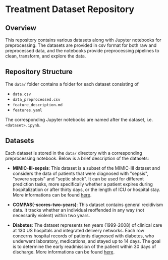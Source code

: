 # Treatment Dataset Repository

## Overview
This repository contains various datasets along with Jupyter notebooks for preprocessing. The datasets are provided in csv format for both raw and preprocessed data, and the notebooks provide preprocessing pipelines to clean, transform, and explore the data.

## Repository Structure
The `data/` folder contains a folder for each dataset consisting of 
* `data.csv` 
* `data_preprocessed.csv`
* `feature_description.md`
* `features.yaml`

The corresponding Jupyter notebooks are named after the dataset, i.e. `<dataset>.ipynb`. 

## Datasets
Each dataset is stored in the `data/` directory with a corresponding preprocessing notebook. Below is a brief description of the datasets:

* **MIMIC-III-sepsis**: This dataset is a subset of the MIMIC-III dataset and considers the data of patients that were diagnosed with "sepsis", "severe sepsis" and "septic shock". It can be used for different prediction tasks, more specifically whether a patient expires during hospitalization or after thirty days, or the length of ICU or hospital stay. 
More informations can be found [here](https://translational-medicine.biomedcentral.com/articles/10.1186/s12967-020-02620-5#additional-information).

* **COMPAS(-scores-two-years)**: This dataset contains general recidivism data. It tracks whether an individual reoffended in any way (not necessarily violent) within two years.

* **Diabetes**: The dataset represents ten years (1999-2008) of clinical care at 130 US hospitals and integrated delivery networks. Each row concerns hospital records of patients diagnosed with diabetes, who underwent laboratory, medications, and stayed up to 14 days. The goal is to determine the early readmission of the patient within 30 days of discharge.
More informations can be found [here](https://archive.ics.uci.edu/dataset/296/diabetes+130-us+hospitals+for+years+1999-2008).







